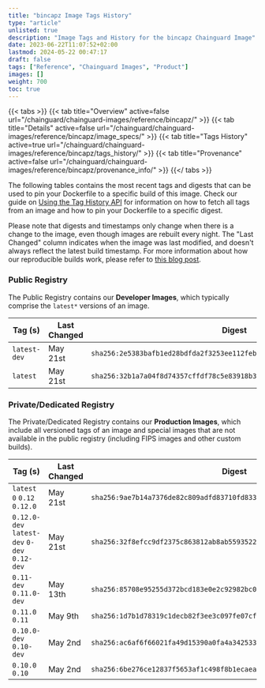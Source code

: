 ```yaml
---
title: "bincapz Image Tags History"
type: "article"
unlisted: true
description: "Image Tags and History for the bincapz Chainguard Image"
date: 2023-06-22T11:07:52+02:00
lastmod: 2024-05-22 00:47:17
draft: false
tags: ["Reference", "Chainguard Images", "Product"]
images: []
weight: 700
toc: true
---
```


{{< tabs >}}
{{< tab title="Overview" active=false url="/chainguard/chainguard-images/reference/bincapz/" >}}
{{< tab title="Details" active=false url="/chainguard/chainguard-images/reference/bincapz/image_specs/" >}}
{{< tab title="Tags History" active=true url="/chainguard/chainguard-images/reference/bincapz/tags_history/" >}}
{{< tab title="Provenance" active=false url="/chainguard/chainguard-images/reference/bincapz/provenance_info/" >}}
{{</ tabs >}}

The following tables contains the most recent tags and digests that can be used to pin your Dockerfile to a specific build of this image. Check our guide on [Using the Tag History API](/chainguard/chainguard-images/using-the-tag-history-api/) for information on how to fetch all tags from an image and how to pin your Dockerfile to a specific digest.

Please note that digests and timestamps only change when there is a change to the image, even though images are rebuilt every night. The "Last Changed" column indicates when the image was last modified, and doesn't always reflect the latest build timestamp. For more information about how our reproducible builds work, please refer to [this blog post](https://www.chainguard.dev/unchained/reproducing-chainguards-reproducible-image-builds).

### Public Registry
The Public Registry contains our **Developer Images**, which typically comprise the `latest*` versions of an image.

| Tag (s)       | Last Changed | Digest                                                                    |
|---------------|--------------|---------------------------------------------------------------------------|
|  `latest-dev` | May 21st     | `sha256:2e5383bafb1ed28bdfda2f3253ee112feb0d3ddee7b2274bfd9d9e75c41acd46` |
|  `latest`     | May 21st     | `sha256:32b1a7a04f8d74357cffdf78c5e83918b3a5e6beea79e42c59c8318fb88dfdaa` |


### Private/Dedicated Registry
The Private/Dedicated Registry contains our **Production Images**, which include all versioned tags of an image and special images that are not available in the public registry (including FIPS images and other custom builds).

| Tag (s)                                       | Last Changed | Digest                                                                    |
|-----------------------------------------------|--------------|---------------------------------------------------------------------------|
|  `latest` `0` `0.12` `0.12.0`                 | May 21st     | `sha256:9ae7b14a7376de82c809adfd83710fd833912be1591bd5d3e23387a0843ac278` |
|  `0.12.0-dev` `latest-dev` `0-dev` `0.12-dev` | May 21st     | `sha256:32f8efcc9df2375c863812ab8ab5593522c58d87f3c3dff8c0b7c2da6e8c56cb` |
|  `0.11-dev` `0.11.0-dev`                      | May 13th     | `sha256:85708e95255d372bcd183e0e2c92982bc0d0b13aa136a4c662118dfda6ee6ab0` |
|  `0.11.0` `0.11`                              | May 9th      | `sha256:1d7b1d78319c1decb82f3ee3c097fe07cf4d757f077cb2580b7aa7b527dfea03` |
|  `0.10.0-dev` `0.10-dev`                      | May 2nd      | `sha256:ac6af6f66021fa49d15390a0fa4a342533a682879ac51b10791598f9800131fa` |
|  `0.10.0` `0.10`                              | May 2nd      | `sha256:6be276ce12837f5653af1c498f8b1ecaeadcf1d6ae316c6c8cc3baacb5280b84` |

